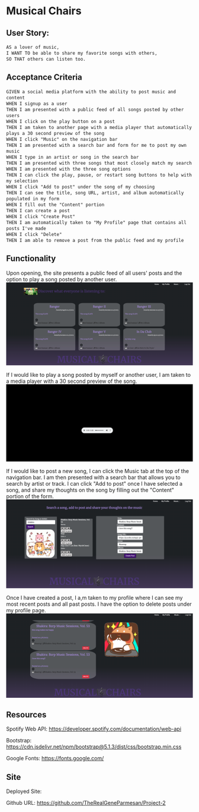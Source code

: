 # Musical Chairs 

## User Story:

```
AS a lover of music,
I WANT TO be able to share my favorite songs with others,
SO THAT others can listen too.
```

## Acceptance Criteria

```
GIVEN a social media platform with the ability to post music and content
WHEN I signup as a user
THEN I am presented with a public feed of all songs posted by other users
WHEN I click on the play button on a post
THEN I am taken to another page with a media player that automatically plays a 30 second preview of the song
WHEN I click "Music" on the navigation bar
THEN I am presented with a search bar and form for me to post my own music
WHEN I type in an artist or song in the search bar
THEN I am presented with three songs that most closely match my search
WHEN I am presented with the three song options
THEN I can click the play, pause, or restart song buttons to help with my selection
WHEN I click "Add to post" under the song of my choosing
THEN I can see the title, song URL, artist, and album automatically populated in my form
WHEN I fill out the "Content" portion
THEN I can create a post
WHEN I click "Create Post"
THEN I am automatically taken to "My Profile" page that contains all posts I've made
WHEN I click "Delete"
THEN I am able to remove a post from the public feed and my profile
```

## Functionality

Upon opening, the site presents a public feed of all users' posts and the option to play a song posted by another user.
![HomePage](./images/HomePage.png)

If I would like to play a song posted by myself or another user, I am taken to a media player with a 30 second preview of the song.
![MediaPlayer](./images/MediaPlayer.png)

If I would like to post a new song, I can click the Music tab at the top of the navigation bar. I am then presented with a search bar that allows you to search by artist or track. I can click "Add to post" once I have selected a song, and share my thoughts on the song by filling out the "Content" portion of the form.
![CreatePost](./images/CreatePost.png)

Once I have created a post, I a,m taken to my profile where I can see my most recent posts and all past posts. I have the option to delete posts under my profile page.
![MyProfile](./images/MyProfile.png)

## Resources

Spotify Web API: https://developer.spotify.com/documentation/web-api

Bootstrap: https://cdn.jsdelivr.net/npm/bootstrap@5.1.3/dist/css/bootstrap.min.css

Google Fonts: https://fonts.google.com/

## Site

Deployed Site:

Github URL: https://github.com/TheRealGeneParmesan/Project-2
